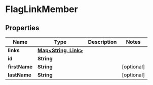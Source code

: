 

# FlagLinkMember


## Properties

Name | Type | Description | Notes
------------ | ------------- | ------------- | -------------
**links** | [**Map&lt;String, Link&gt;**](Link.md) |  | 
**id** | **String** |  | 
**firstName** | **String** |  |  [optional]
**lastName** | **String** |  |  [optional]




